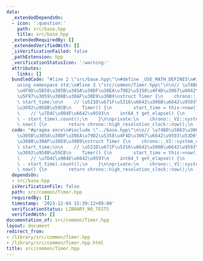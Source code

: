 ```yaml
---
data:
  _extendedDependsOn:
  - icon: ':question:'
    path: src/base.hpp
    title: src/base.hpp
  _extendedRequiredBy: []
  _extendedVerifiedWith: []
  _isVerificationFailed: false
  _pathExtension: hpp
  _verificationStatusIcon: ':warning:'
  attributes:
    links: []
  bundledCode: "#line 2 \"src/base.hpp\"\n#define _USE_MATH_DEFINES\n#include <bits/stdc++.h>\n\
    using namespace std;\n#line 3 \"src/common/Timer.hpp\"\n\n// \u74B0\u5883\u306B\
    \u4F9D\u5B58\u305B\u305A\u30DF\u30EA\u79D2\u5358\u4F4D\u3067\u6642\u9593\u53D6\
    \u5F97\u3059\u308B\u30AF\u30E9\u30B9\nstruct Timer {\n    chrono::_V2::system_clock::time_point\
    \ start_time;\n\n    // \u521D\u671F\u5316\u6642\u306B\u6642\u9593\u8A08\u6E2C\
    \u3092\u958B\u59CB\n    Timer() {\n        start_time = this->now();\n    }\n\n\
    \    // \u7D4C\u904E\u6642\u9593\n    int64_t get_elapse() {\n        return chrono::duration_cast<chrono::milliseconds>(this->now()\
    \ - start_time).count();\n    }\n\nprivate:\n    chrono::_V2::system_clock::time_point\
    \ now() {\n        return chrono::high_resolution_clock::now();\n    }\n};\n"
  code: "#pragma once\n#include \"../base.hpp\"\n\n// \u74B0\u5883\u306B\u4F9D\u5B58\
    \u305B\u305A\u30DF\u30EA\u79D2\u5358\u4F4D\u3067\u6642\u9593\u53D6\u5F97\u3059\
    \u308B\u30AF\u30E9\u30B9\nstruct Timer {\n    chrono::_V2::system_clock::time_point\
    \ start_time;\n\n    // \u521D\u671F\u5316\u6642\u306B\u6642\u9593\u8A08\u6E2C\
    \u3092\u958B\u59CB\n    Timer() {\n        start_time = this->now();\n    }\n\n\
    \    // \u7D4C\u904E\u6642\u9593\n    int64_t get_elapse() {\n        return chrono::duration_cast<chrono::milliseconds>(this->now()\
    \ - start_time).count();\n    }\n\nprivate:\n    chrono::_V2::system_clock::time_point\
    \ now() {\n        return chrono::high_resolution_clock::now();\n    }\n};\n"
  dependsOn:
  - src/base.hpp
  isVerificationFile: false
  path: src/common/Timer.hpp
  requiredBy: []
  timestamp: '2023-12-04 15:39:12+09:00'
  verificationStatus: LIBRARY_NO_TESTS
  verifiedWith: []
documentation_of: src/common/Timer.hpp
layout: document
redirect_from:
- /library/src/common/Timer.hpp
- /library/src/common/Timer.hpp.html
title: src/common/Timer.hpp
---
```

